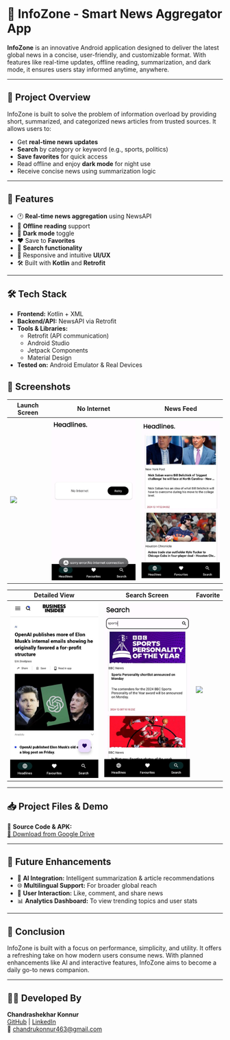 # 📱 InfoZone - Smart News Aggregator App

**InfoZone** is an innovative Android application designed to deliver the latest global news in a concise, user-friendly, and customizable format. With features like real-time updates, offline reading, summarization, and dark mode, it ensures users stay informed anytime, anywhere.

---

## 📰 Project Overview

InfoZone is built to solve the problem of information overload by providing short, summarized, and categorized news articles from trusted sources. It allows users to:

- Get **real-time news updates**
- **Search** by category or keyword (e.g., sports, politics)
- **Save favorites** for quick access
- Read offline and enjoy **dark mode** for night use
- Receive concise news using summarization logic

---

## 🚀 Features

- 🕐 **Real-time news aggregation** using NewsAPI
- 📲 **Offline reading** support
- 🌙 **Dark mode** toggle
- ❤️ Save to **Favorites**
- 🔎 **Search functionality**
- 📱 Responsive and intuitive **UI/UX**
- 🛠️ Built with **Kotlin** and **Retrofit**

---

## 🛠️ Tech Stack

- **Frontend:** Kotlin + XML
- **Backend/API:** NewsAPI via Retrofit
- **Tools & Libraries:**  
  - Retrofit (API communication)  
  - Android Studio  
  - Jetpack Components  
  - Material Design  
- **Tested on:** Android Emulator & Real Devices


## 📸 Screenshots

| Launch Screen | No Internet | News Feed |
|---------------|-------------|-----------|
| ![](logo.png) | ![](./screenshots/no_internet.png) | ![](./screenshots/news_feed.png) |

| Detailed View | Search Screen | Favorite |
|---------------|----------------|----------|
| ![](./screenshots/detail.png) | ![](./screenshots/search.png) | ![](./screenshots/favorite.png) |


---

## 📥 Project Files & Demo

🔗 **Source Code & APK:**  
[📂 Download from Google Drive](https://drive.google.com/drive/folders/1_mrmTYb3e6XH0AGFXLXYPGjOyrAt12jc?usp=drive_link)

---

## 🔮 Future Enhancements

- 🤖 **AI Integration:** Intelligent summarization & article recommendations
- 🌐 **Multilingual Support:** For broader global reach
- 💬 **User Interaction:** Like, comment, and share news
- 📊 **Analytics Dashboard:** To view trending topics and user stats

---

## 📌 Conclusion

InfoZone is built with a focus on performance, simplicity, and utility. It offers a refreshing take on how modern users consume news. With planned enhancements like AI and interactive features, InfoZone aims to become a daily go-to news companion.

---

## 👨‍💻 Developed By

**Chandrashekhar Konnur**  
[GitHub](https://github.com/chandrukonnur) | [LinkedIn](https://www.linkedin.com/in/chandru-konnur-151231306/)  
📧 chandrukonnur463@gmail.com
